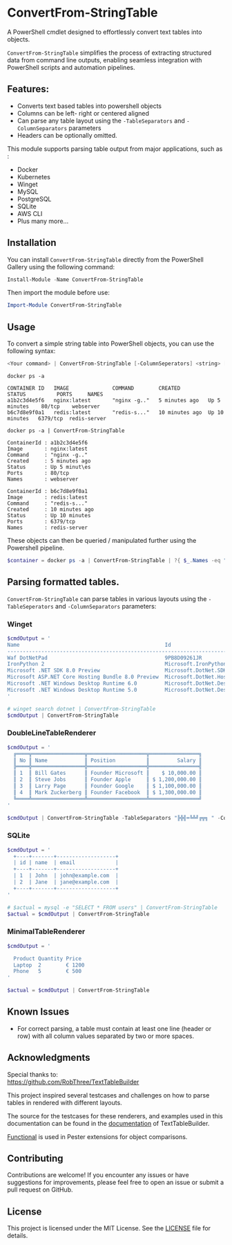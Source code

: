 # ConvertFrom-StringTable

A PowerShell cmdlet designed to effortlessly convert text tables into objects.

`ConvertFrom-StringTable` simplifies the process of extracting structured data from command line outputs, enabling seamless integration with PowerShell scripts and automation pipelines.

## Features:

- Converts text based tables into powershell objects
- Columns can be left- right or centered aligned
- Can parse any table layout using the `-TableSeparators` and `-ColumnSeparators` parameters
- Headers can be optionally omitted.

This module supports parsing table output from major applications, such as : 
- Docker
- Kubernetes 
- Winget
- MySQL
- PostgreSQL
- SQLite
- AWS CLI
- Plus many more...

## Installation

You can install `ConvertFrom-StringTable` directly from the PowerShell Gallery using the following command:
```powershell
Install-Module -Name ConvertFrom-StringTable
```

Then import the module before use:

```powershell
Import-Module ConvertFrom-StringTable
```

## Usage

To convert a simple string table into PowerShell objects, you can use the following syntax:

```powershell
<Your command> | ConvertFrom-StringTable [-ColumnSeperators] <string> [-RowSeperators] <string> [-NoHeader]
```

```
docker ps -a

CONTAINER ID   IMAGE              COMMAND        CREATED         STATUS          PORTS     NAMES
a1b2c3d4e5f6   nginx:latest       "nginx -g.."   5 minutes ago   Up 5 minutes    80/tcp    webserver
b6c7d8e9f0a1   redis:latest       "redis-s..."   10 minutes ago  Up 10 minutes   6379/tcp  redis-server

docker ps -a | ConvertFrom-StringTable

ContainerId : a1b2c3d4e5f6
Image       : nginx:latest
Command     : "nginx -g.."
Created     : 5 minutes ago
Status      : Up 5 minut\es
Ports       : 80/tcp
Names       : webserver

ContainerId : b6c7d8e9f0a1
Image       : redis:latest
Command     : "redis-s..."
Created     : 10 minutes ago
Status      : Up 10 minutes
Ports       : 6379/tcp
Names       : redis-server
```

These objects can then be queried / manipulated further using the Powershell pipeline.
```powershell
$container = docker ps -a | ConvertFrom-StringTable | ?{ $_.Names -eq "webserver" }
```

## Parsing formatted tables.

`ConvertFrom-StringTable` can parse tables in various layouts using the `-TableSeperators` and `-ColumnSeparators` parameters:

### Winget

```powershell
$cmdOutput = '
Name                                               Id                                         Version              Match       Source
--------------------------------------------------------------------------------------------------------------------------------------
Waf DotNetPad                                      9PB8D09261JR                               Unknown                          msstore
IronPython 2                                       Microsoft.IronPython.2                     2.7.12.1000          Tag: dotnet winget
Microsoft .NET SDK 8.0 Preview                     Microsoft.DotNet.SDK.Preview               8.0.100-rc.2.23502.2 Tag: dotnet winget
Microsoft ASP.NET Core Hosting Bundle 8.0 Preview  Microsoft.DotNet.HostingBundle.Preview     8.0.0-rc.2.23480.2   Tag: dotnet winget
Microsoft .NET Windows Desktop Runtime 6.0         Microsoft.DotNet.DesktopRuntime.6          6.0.26               Tag: dotnet winget
Microsoft .NET Windows Desktop Runtime 5.0         Microsoft.DotNet.DesktopRuntime.5          5.0.17               Tag: dotnet winget    
'

# winget search dotnet | ConvertFrom-StringTable
$cmdOutput | ConvertFrom-StringTable
```

### DoubleLineTableRenderer

```powershell
$cmdOutput = ' 
  ╔════╦═════════════════╦═══════════════════╦════════════════╗
  ║ No ║ Name            ║ Position          ║         Salary ║
  ╠════╬═════════════════╬═══════════════════╬════════════════╣
  ║ 1  ║ Bill Gates      ║ Founder Microsoft ║    $ 10,000.00 ║
  ║ 2  ║ Steve Jobs      ║ Founder Apple     ║ $ 1,200,000.00 ║
  ║ 3  ║ Larry Page      ║ Founder Google    ║ $ 1,100,000.00 ║
  ║ 4  ║ Mark Zuckerberg ║ Founder Facebook  ║ $ 1,300,000.00 ║
  ╚════╩═════════════════╩═══════════════════╩════════════════╝
'

$cmdOutput | ConvertFrom-StringTable -TableSeparators "╠╬╣═╚╩╝╔╦╗ " -ColumnSeparators "║"
```

### SQLite
```powershell
$cmdOutput = '
  +----+-------+-------------------+
  | id | name  | email             |
  +----+-------+-------------------+
  | 1  | John  | john@example.com  |
  | 2  | Jane  | jane@example.com  |
  +----+-------+-------------------+
'

# $actual = mysql -e "SELECT * FROM users" | ConvertFrom-StringTable
$actual = $cmdOutput | ConvertFrom-StringTable
```

### MinimalTableRenderer
```powershell
$cmdOutput = '

  Product Quantity Price
  Laptop  2        € 1200
  Phone   5        € 500
'

$actual = $cmdOutput | ConvertFrom-StringTable
```

## Known Issues

- For correct parsing, a table must contain at least one line (header or row) with all column values separated by two or more spaces.

## Acknowledgments

Special thanks to:  
https://github.com/RobThree/TextTableBuilder

This project inspired several testcases and challenges on how to parse tables in rendered with different layouts.

The source for the testcases for these renderers, and examples used in this documentation can be found in the [documentation](https://github.com/RobThree/TextTableBuilder?ab=readme-ov-file#examples) of TextTableBuilder.

[Functional](https://www.powershellgallery.com/packages/functional/0.0.4) is used in Pester extensions for object comparisons.

## Contributing

Contributions are welcome! If you encounter any issues or have suggestions for improvements, please feel free to open an issue or submit a pull request on GitHub.

## License

This project is licensed under the MIT License. See the [LICENSE](https://raw.githubusercontent.com/sietsevdschoot/ConvertFrom-StringTable/main/LICENSE) file for details.
